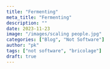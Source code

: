 ```yaml
---
title: "Fermenting"
meta_title: "Fermenting"
description: ""
date: 2023-11-23
image: "/images/scaling people.jpg"
categories: ["Blog", "Not Software"]
author: "pk"
tags: ["not software", "bricolage"]
draft: true
---
```


